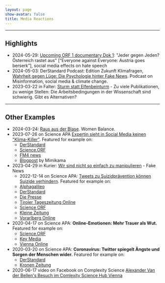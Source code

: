 ```yaml
---
layout: page
show-avatar: false
title: Media Reactions
---
```


---

## Highlights

* 2024-05-29: [Upcoming ORF 1 documentary Dok 1](https://tv.orf.at/dok-1/index.html): "Jeder gegen Jeden? Österreich rastet aus" \[“Everyone against Everyone: Austria goes berserk”\], social media effects on hate speech
* 2024-05-03: DerStandard Podcast: Edition Zukunft Klimafragen, [Wahrheit gegen Lüge: Die Psychologie hinter Fake News](https://www.derstandard.at/story/3000000218043/wahrheit-gegen-luege-die-psychologie-hinter-fake-news). Podcast on Misinformation, social media & climate change.
* 2023-03-22 in Falter: [Sturm statt Elfenbeinturm](https://www.falter.at/zeitung/20230322/sturm-statt-elfenbeinturm) - Zu viele Publikationen, zu wenige Stellen: Die Arbeitsbedingungen in der Wissenschaft sind schwierig. Gibt es Alternativen?

---

## Other Examples


* 2024-03-24: [Raus aus der Blase](downloads/20240324__Woman_Balance.pdf). Women Balance. 
* 2023-07-26 on Science APA [Expertin sieht in Social Media keinen "Klima-Killer"](https://science.apa.at/power-search/12856578295990689252). Featured for example on:
    - [DerStandard](https://www.derstandard.de/story/3000000180511/expertin-sieht-in-social-media-keinen-klima-killer)
    - [Science.ORF](https://science.orf.at/stories/3220488/)
    - [FM4 news](https://rtv.defacto.at/?param=VF5ScoFA8ClZB77pQK8jHiIHAALxyQ2MGMQm2sXwWzOB5HZiOdjYmYzfUeXVDJVR6g1yi4NaUT3WVs7FjCdSK9twfxN0oqo%3D)
    - [Blogpost](https://steadyhq.com/de/mimikama/posts/7b0cb1c0-033d-4bfb-a15d-08c47d002ffa) by Mimikama
* 2023-04-29 in Kurier: [Wir sind nicht so einfach zu manipulieren](https://kurier.at/wien-wills-wissen/wir-sind-nicht-so-einfach-zu-manipulieren/402428147) - Fake News
    * 2022-12-14 on Science APA: [Tweets zu Suizidprävention können Suizide verhindern](https://science.apa.at/power-search/14529582810589354089). Featured for example on:
    - [Alphagalileo](https://www.alphagalileo.org/en-gb/Item-Display?ItemId=228622)
    - [DerStandard](https://www.derstandard.at/story/2000141789752/praevention-auf-twitter-kann-suizide-verhindern)
    - [Die Presse](https://www.diepresse.com/6227205/wie-praevention-auf-twitter-suizide-verhindern-kann)
    - [Tiroler Tageszeitung Online](https://www.tt.com/artikel/30840394/grosse-studie-zeigt-praevention-auf-twitter-kann-suizide-verhindern)
    - [Science ORF](https://science.orf.at/stories/3216588/)
    - [Kleine Zeitung](https://www.kleinezeitung.at/home/klistenspecial/klisteklein/6227173/Papageno-und-WertherEffekt_Forscher_Praevention-auf-Twitter-kann)
    - [Vorarlberg Online](https://www.vol.at/wie-twitter-sich-auf-suizide-auswirkt/7797967)
* 2020-04-17 on Science APA: **Online-Emotionen: Mehr Trauer als Wut.** Featured for example on:
    * [Science.ORF](https://science.orf.at/stories/3200583/)
    * [Key Media](https://www.keymedia.at/news/chronik/online-emotionen-im-foren-waehrend-der-coronakrise/)
    * [Vienna Online](https://www.vienna.at/analyse-zeigt-weniger-angst-und-wut-mehr-trauer-bei-online-kommentaren/6590284)
* 2020-03-20 on Science APA: **Coronavirus: Twitter spiegelt Ängste und Sorgen der Menschen wider.** Featured for example on:
    * [DerStandard](https://www.derstandard.at/story/2000115973796/coronavirus-twitter-spiegelt-aengste-und-sorgen-der-menschen-wider)
    * [Kronen Zeitung](https://www.krone.at/2120986)
* 2020-06-17 video on Facebook on Complexity Science [Alexander Van der Bellen's Besuch im Comlexity Science Hub Vienna](https://www.facebook.com/alexandervanderbellen/videos/besuch-im-complexity-science-hub-vienna)

